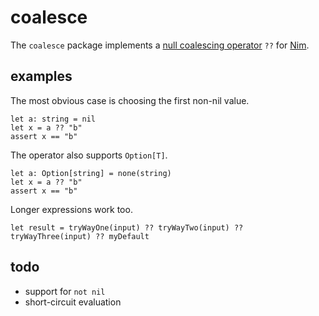 # coalesce

The `coalesce` package implements a [null coalescing operator](https://en.wikipedia.org/wiki/Null_coalescing_operator) `??` for [Nim](https://github.com/nim-lang/Nim).

## examples

The most obvious case is choosing the first non-nil value.

    let a: string = nil
    let x = a ?? "b"
    assert x == "b"

The operator also supports `Option[T]`.

    let a: Option[string] = none(string)
    let x = a ?? "b"
    assert x == "b"

Longer expressions work too.

    let result = tryWayOne(input) ?? tryWayTwo(input) ?? tryWayThree(input) ?? myDefault

## todo

- support for `not nil`
- short-circuit evaluation

